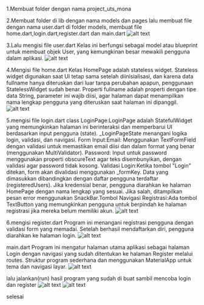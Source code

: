 1.Membuat folder dengan nama project_uts_mona

2.Membuat folder di lib dengan nama models dan pages
lalu membuat file dengan nama user.dart di folder models, membuat file home.dart,login.dart,register.dart dan main.dart
![alt text](image-1.png)

3.Lalu mengisi file user.dart
Kelas ini berfungsi sebagai model atau blueprint untuk membuat objek User, yang kemungkinan besar mewakili pengguna dalam aplikasi.
![alt text](image-2.png)

4.Mengisi file home.dart
Kelas HomePage adalah stateless widget. Stateless widget digunakan saat UI tetap sama setelah diinisialisasi, dan karena data fullname hanya diteruskan dari luar tanpa perubahan apapun, penggunaan StatelessWidget sudah benar. Properti fullname adalah properti dengan tipe data String, parameter ini wajib diisi, agar halaman dapat menampilkan nama lengkap pengguna yang diteruskan saat halaman ini dipanggil.
![alt text](image-3.png)

5.mengisi file login.dart
class LoginPage:LoginPage adalah StatefulWidget yang memungkinkan halaman ini berinteraksi dan memperbarui UI berdasarkan input pengguna (state).
_LoginPageState menangani logika login, validasi, dan navigasi.
Form Input:Email: Menggunakan TextFormField dengan validasi untuk memastikan email diisi dan dalam format yang benar (menggunakan MultiValidator).
Password: Input untuk password menggunakan properti obscureText agar teks disembunyikan, dengan validasi agar password tidak kosong.
Validasi Login:Ketika tombol "Login" ditekan, form akan divalidasi menggunakan _formKey.
Data yang dimasukkan dibandingkan dengan daftar pengguna terdaftar (registeredUsers).
Jika kredensial benar, pengguna diarahkan ke halaman HomePage dengan nama lengkap yang sesuai.
Jika salah, ditampilkan pesan error menggunakan SnackBar.Tombol Navigasi Registrasi:Ada tombol TextButton yang memungkinkan pengguna untuk berpindah ke halaman registrasi jika mereka belum memiliki akun.
![alt text](image-4.png)

6.mengisi register.dart
Program ini menangani registrasi pengguna dengan validasi form yang memadai. Setelah berhasil mendaftarkan diri, pengguna diarahkan ke halaman login.
![alt text](image-5.png)

main.dart
Program ini mengatur halaman utama aplikasi sebagai halaman Login dengan navigasi yang sudah ditentukan ke halaman Register melalui routes. Struktur program sederhana dan menggunakan MaterialApp untuk tema dan navigasi layar.
![alt text](image-6.png)


lalu jalankan(run) hasil program yang sudah di buat sambil mencoba login dan register
![alt text](image-7.png)
![alt text](image-8.png)
 
 selesai


